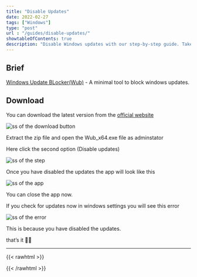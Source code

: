 ```yaml
---
title: "Disable Updates"
date: 2022-02-27
tags: ["Windows"]
type: "post"
url : "/guides/disable-updates/"
showtableOfContents: true
description: "Disable Windows updates with our step-by-step guide. Take control of your system's updates and avoid unwanted interruptions and changes to your device."
---
```


## Brief

[Windows Update BLocker(Wub)](https://www.sordum.org/9470/windows-update-blocker-v1-7/) - A minimal tool to block windows updates.

## Download

You can download the latest version from the [official website](https://www.sordum.org/9470/windows-update-blocker-v1-7/)

![ss of the download button](/img/guides/2022/block-updates/1.png)

Extract the zip file and open the Wub_x64.exe file as adminstator

Here click the second option (Disable updates)

![ss of the step](/img/guides/2022/block-updates/2.png)

Once you have disabled the updates the app will look like this

![ss of the app](/img/guides/2022/block-updates/3.png?raw=true)

You can close the app now.

If you check for updates now in windows settings you will see this error

![ss of the error](/img/guides/2022/block-updates/4.png)

This is because you have disabled the updates.

that’s it ✌🏽

-------------------------------------------------------------
{{< rawhtml >}} 
 
{{< /rawhtml >}}